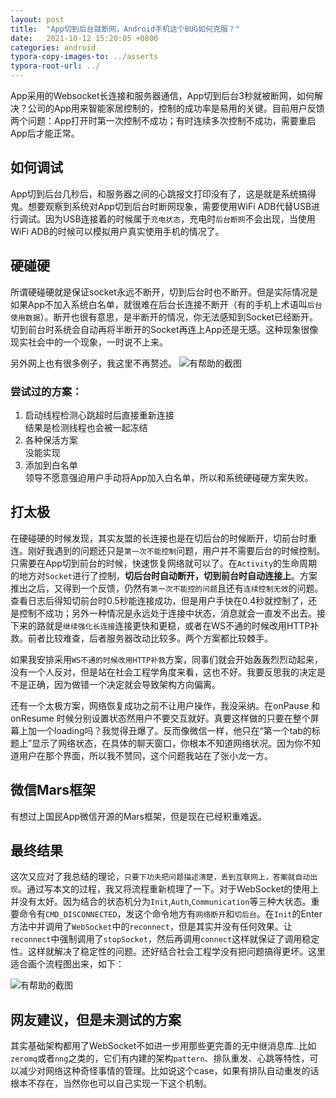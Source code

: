 ```yaml
---
layout: post
title:  "App切到后台就断网，Android手机这个BUG如何克服？"
date:   2021-10-12 15:20:05 +0800
categories: android
typora-copy-images-to: ../asserts
typora-root-url: ../
---
```


App采用的Websocket长连接和服务器通信，App切到后台3秒就被断网，如何解决？公司的App用来智能家居控制的，控制的成功率是易用的关键。目前用户反馈两个问题：App打开时第一次控制不成功；有时连续多次控制不成功，需要重启App后才能正常。

## 如何调试

App切到后台几秒后，和服务器之间的心跳报文打印没有了，这是就是系统搞得鬼。想要观察到系统对App切到后台时断网现象，需要使用WiFi ADB代替USB进行调试。因为USB连接着的时候属于`充电状态`，充电时`后台断网`不会出现，当使用WiFi ADB的时候可以模拟用户真实使用手机的情况了。

## 硬碰硬
所谓硬碰硬就是保证socket永远不断开，切到后台时也不断开。但是实际情况是如果App不加入系统白名单，就很难在后台长连接不断开（有的手机上术语叫`后台使用数据`）。断开也很有意思，是半断开的情况，你无法感知到Socket已经断开。切到前台时系统会自动再将半断开的Socket再连上App还是无感。这种现象很像现实社会中的一个现象，一时说不上来。

另外网上也有很多例子，我这里不再赘述。
![有帮助的截图](/assets/Selection_269.png)

### 尝试过的方案：

1. 启动线程检测心跳超时后直接重新连接  
   结果是检测线程也会被一起冻结
2. 各种保活方案  
   没能实现
3. 添加到白名单  
   领导不愿意强迫用户手动将App加入白名单，所以和系统硬碰硬方案失败。

## 打太极
在硬碰硬的时候发现，其实友盟的长连接也是在切后台的时候断开，切前台时重连。刚好我遇到的问题还只是`第一次不能控制`问题，用户并不需要后台的时候控制。只需要在App切到前台的时候，快速恢复网络就可以了。在`Activity`的生命周期的地方对`Socket`进行了控制，**切后台时自动断开，切到前台时自动连接上**。方案推出之后，又得到一个反馈，仍然有`第一次不能控的问题`且还有`连续控制无效`的问题。查看日志后得知切前台时0.5秒能连接成功，但是用户手快在0.4秒就控制了，还是控制不成功；另外一种情况是永远处于连接中状态，消息就会一直发不出去。接下来的路就是`继续强化长连接`连接更快和更稳，或者在WS不通的时候改用HTTP补救。前者比较难查，后者服务器改动比较多。两个方案都比较棘手。

如果我安排采用`WS不通的时候改用HTTP补救`方案，同事们就会开始轰轰烈烈动起来，没有一个人反对，但是站在社会工程学角度来看，这也不好。我要反思我的决定是不是正确，因为做错一个决定就会导致架构方向偏离。

还有一个太极方案，网络恢复成功之前不让用户操作，我没采纳。在onPause 和 onResume 时候分别设置状态然用户不要交互就好。真要这样做的只要在整个屏幕上加一个loading吗？我觉得丑爆了。反而像微信一样，他只在“第一个tab的标题上”显示了网络状态，在具体的聊天窗口，你根本不知道网络状况。因为你不知道用户在那个界面，所以我不赞同，这个问题我站在了张小龙一方。

## 微信Mars框架

有想过上国民App微信开源的Mars框架，但是现在已经积重难返。


## 最终结果
这次又应对了我总结的理论，`只要下功夫把问题描述清楚，丢到互联网上，答案就自动出现`。通过写本文的过程，我又将流程重新梳理了一下。对于WebSocket的使用上并没有太好。因为结合的状态机分为`Init`,`Auth`,`Communication`等三种大状态。重要命令有`CMD_DISCONNECTED`，发这个命令地方有`网络断开`和`切后台`。在`Init`的Enter方法中并调用了`WebSocket`中的`reconnect`，但是其实并没有任何效果。让`reconnect`中强制调用了`stopSocket`，然后再调用`connect`这样就保证了调用稳定性。这样就解决了稳定性的问题。还好结合社会工程学没有把问题搞得更坏。这里适合画个流程图出来，如下：

![有帮助的截图](/assets/Selection_278.png)


## 网友建议，但是未测试的方案
其实基础架构都用了WebSocket不如进一步用那些更完善的无中继消息库..比如`zeromq`或者`nng`之类的，它们有内建的架构`pattern`、排队重发、心跳等特性，可以减少对网络这种奇怪事情的管理。比如说这个case，如果有排队自动重发的话根本不存在，当然你也可以自己实现一下这个机制。